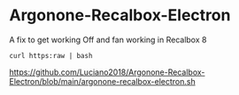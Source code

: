 # Argonone-Recalbox-Electron
A fix to get working Off and fan working in Recalbox 8

```
curl https:raw | bash
```
https://github.com/Luciano2018/Argonone-Recalbox-Electron/blob/main/argonone-recalbox-electron.sh

